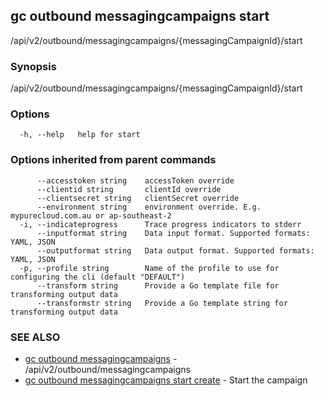 ## gc outbound messagingcampaigns start

/api/v2/outbound/messagingcampaigns/{messagingCampaignId}/start

### Synopsis

/api/v2/outbound/messagingcampaigns/{messagingCampaignId}/start

### Options

```
  -h, --help   help for start
```

### Options inherited from parent commands

```
      --accesstoken string    accessToken override
      --clientid string       clientId override
      --clientsecret string   clientSecret override
      --environment string    environment override. E.g. mypurecloud.com.au or ap-southeast-2
  -i, --indicateprogress      Trace progress indicators to stderr
      --inputformat string    Data input format. Supported formats: YAML, JSON
      --outputformat string   Data output format. Supported formats: YAML, JSON
  -p, --profile string        Name of the profile to use for configuring the cli (default "DEFAULT")
      --transform string      Provide a Go template file for transforming output data
      --transformstr string   Provide a Go template string for transforming output data
```

### SEE ALSO

* [gc outbound messagingcampaigns](gc_outbound_messagingcampaigns.html)	 - /api/v2/outbound/messagingcampaigns
* [gc outbound messagingcampaigns start create](gc_outbound_messagingcampaigns_start_create.html)	 - Start the campaign


